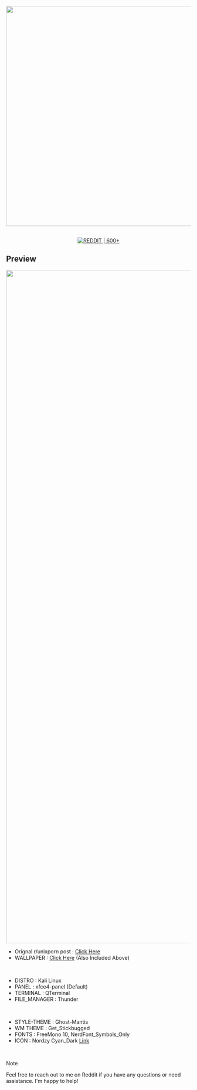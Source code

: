 <div align="center">
    <img src="https://github.com/user-attachments/assets/d0dc4add-cad4-4715-abe7-bc0330b50646" height="600px" width="2200px" alt="logo" />
</div><br>

<p align="center">
  <a href="https://www.reddit.com/r/unixporn/comments/1iol9mr/xfce_the_creation_of_adam/?utm_source=share&utm_medium=web3x&utm_name=web3xcss&utm_term=1&utm_content=share_button">
  <img src="https://img.shields.io/badge/REDDIT%20%7C%20600%2B-FF4500?style=for-the-badge&logo=reddit&logoColor=white" alt="REDDIT | 600+" />
  </a>
</p>

## Preview

<div align="center">
    <img width="3264" height="1836" alt="screen" src="https://github.com/user-attachments/assets/d8b4474c-bbcc-497e-a041-aed8cbf73d64" />
</div>



- Orignal r/unixporn post : [Click Here](https://www.reddit.com/r/unixporn/comments/1iol9mr/xfce_the_creation_of_adam/?utm_source=share&utm_medium=web3x&utm_name=web3xcss&utm_term=1&utm_content=share_button)
- WALLPAPER : [Click Here](https://x.com/punsbymann/status/1860315813032427662)  (Also Included Above)
<br/>

- DISTRO : Kali Linux
- PANEL : xfce4-panel (Default)
- TERMINAL : QTerminal
- FILE_MANAGER : Thunder
<br/>

- STYLE-THEME : Ghost-Mantis
- WM THEME : Get_Stickbugged
- FONTS : FreeMono 10, NerdFont_Symbols_Only
- ICON : Nordzy Cyan_Dark [Link](https://github.com/alvatip/Nordzy-icon)
<br/>

> [!NOTE]
> Feel free to reach out to me on Reddit if you have any questions or need assistance. I'm happy to help!
<br/>
